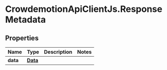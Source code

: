 # CrowdemotionApiClientJs.ResponseMetadata

## Properties
Name | Type | Description | Notes
------------ | ------------- | ------------- | -------------
**data** | [**Data**](Data.md) |  | 


